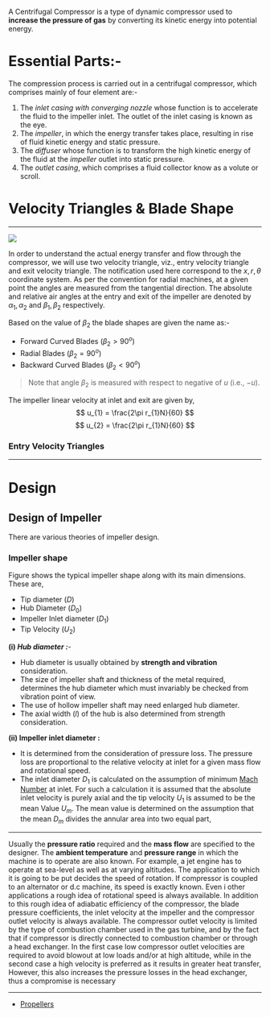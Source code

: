 A Centrifugal Compressor is a type of dynamic compressor used to **increase the pressure of gas** by converting its kinetic energy into potential energy.
# Essential Parts:-
The compression process is carried out in a centrifugal compressor, which comprises mainly of four element are:-
1. The *inlet casing with converging nozzle* whose function is to accelerate the fluid to the impeller inlet. The outlet of the inlet casing is known as the eye.
2. The *impeller*, in which the energy transfer takes place, resulting in rise of fluid kinetic energy and static pressure.
3. The *diffuser* whose function is to transform the high kinetic energy of the fluid at the *impeller* outlet into static pressure.
4. The *outlet casing*, which comprises a fluid collector know as a volute or scroll.

# Velocity Triangles & Blade Shape
---
![](https://www.youtube.com/watch?v=nI0Fz8XS2qs)

In order to understand the actual energy transfer and flow through the compressor, we will use two velocity triangle, viz., entry velocity triangle and exit velocity triangle. The notification used here correspond to the $x, r, \theta$ coordinate system. As per the convention for radial machines, at a given point the angles are measured from the tangential direction. The absolute and relative air angles at the entry and exit of the impeller are denoted by $\alpha_{1}, \alpha_{2} \text{ and } \beta_{1}, \beta_{2}$ respectively. 

Based on the value of $\beta_{2}$ the blade shapes are given the name as:-
- Forward Curved Blades ($\beta_{2}>90^o$)
- Radial Blades ($\beta_{2}=90^o$) 
- Backward Curved Blades ($\beta_{2}<90^o$)

> Note that angle $\beta_{2}$ is measured with respect to negative of $u$ (i.e., $-u$). 

The impeller linear velocity at inlet and exit are given by,
$$
u_{1} = \frac{2\pi r_{1}N}{60}
$$
$$
u_{2} = \frac{2\pi r_{1}N}{60}
$$
### Entry Velocity Triangles
---

# Design
## Design of Impeller
There are various theories of impeller design. 

### Impeller shape
Figure shows the typical impeller shape along with its main dimensions. These are,
- Tip diameter ($D$)
- Hub Diameter ($D_{0}$)
- Impeller Inlet diameter ($D_{1}$)
- Tip Velocity ($U_{2}$)

**(i) *Hub diameter :***-
- Hub diameter is usually obtained by **strength and vibration** consideration.
- The size of impeller shaft and thickness of the metal required, determines the hub diameter which must invariably be checked from vibration point of view.
- The use of hollow impeller shaft may need enlarged hub diameter.
- The axial width ($l$) of the hub is also determined from strength consideration.

**(ii) Impeller inlet diameter :**
- It is determined from the consideration of pressure loss. The pressure loss are proportional to the relative velocity at inlet for a given mass flow and rotational speed.
- The inlet diameter $D_{1}$ is calculated on the assumption of minimum [Mach Number](../../Fluid%20Dynamics/Mach%20Number.md) at inlet. For such a calculation it is assumed that the absolute inlet velocity is purely axial and the tip velocity $U_{1}$ is assumed to be the mean Value $U_{m}$. The mean value is determined on the assumption that the mean $D_{m}$ divides the annular area into two equal part,

---
Usually the **pressure ratio** required and the **mass flow** are specified to the designer. The **ambient temperature** and **pressure range** in which the machine is to operate are also known.
For example, a jet engine has to operate at sea-level as well as at varying altitudes. The application to which it is going to be put decides the speed of rotation. If compressor is coupled to an alternator or d.c machine, its speed is exactly known. Even i other applications a rough idea of rotational speed is always available. 
In addition to this rough idea of adiabatic efficiency of the compressor, the blade pressure coefficients, the inlet velocity at the impeller and the compressor outlet velocity is always available.
The compressor outlet velocity is limited by the type of combustion chamber used in the gas turbine, and by the fact that if compressor is directly connected to combustion chamber or through a head exchanger. In the first case low compressor outlet velocities are required to avoid blowout at low loads and/or at high altitude, while in the second case a high velocity is preferred as it results in greater heat transfer, However, this also increases the pressure losses in the head exchanger, thus a compromise is necessary

---
- [Propellers](../../../Aerospace/Propellers/Propellers.md) 